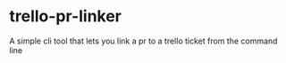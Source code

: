 # trello-pr-linker
A simple cli tool that lets you link a pr to a trello ticket from the command line
